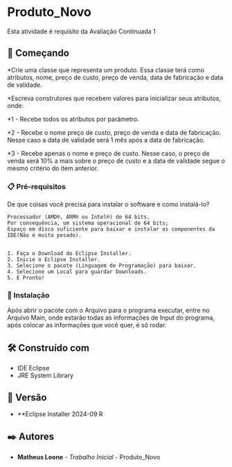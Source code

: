 # Produto_Novo

Esta atividade é requisito da Avaliação Continuada 1

## 🚀 Começando

*Crie uma classe que representa um produto. Essa classe terá como atributos, nome, preço de custo, preço de venda, data de fabricação e data de validade.

*Escreva construtores que recebem valores para inicializar seus atributos, onde:

*1 - Recebe todos os atributos por parâmetro.

*2 - Recebe o nome preço de custo, preço de venda e data de fabricação. Nesse caso a data de validade será 1 mês após a data de fabricação.

*3 - Recebe apenas o nome e preço de custo. Nesse caso, o preço de venda será 10% a mais sobre o preço de custo e a data de validade segue o mesmo critério do item anterior.

### 📋 Pré-requisitos

De que coisas você precisa para instalar o software e como instalá-lo?

```
Processador (AMD®, ARM® ou Intel®) de 64 bits.
Por consequência, um sistema operacional de 64 bits;
Espaço em disco suficiente para baixar e instalar os componentes da IDE(Não é muito pesado).


1. Faça o Download do Eclipse Installer.
2. Inicie o Eclipse Installer.
3. Selecione o pacote (Linguagem de Programação) para baixar.
4. Selecione um Local para guardar Downloads.
5. E Pronto!

```

### 🔧 Instalação

Após abrir o pacote com o Arquivo para o programa executar, entre no Arquivo Main, onde estarão todas as informações de Input do programa, após colocar as informações que você quer, é só rodar.

## 🛠️ Construído com

* IDE Eclipse
* JRE System Library

## 📌 Versão

* **Eclipse Installer 2024-09 R


## ✒️ Autores

* **Matheus Leone** - *Trabalho Inicial* - Produto_Novo
